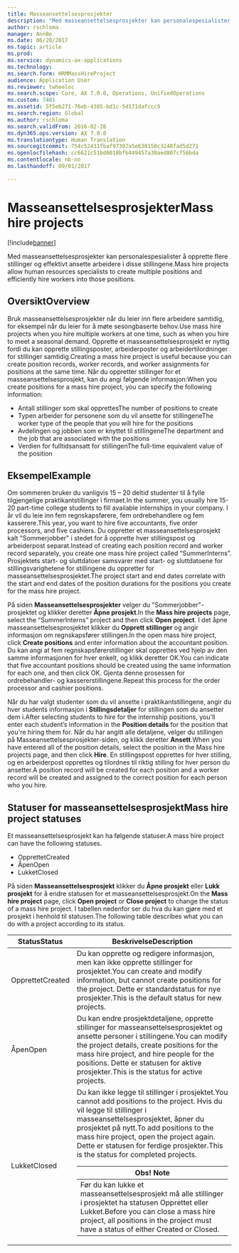 ```yaml
---
title: Masseansettelsesprosjekter
description: "Med masseansettelsesprosjekter kan personalespesialister å opprette flere stillinger og effektivt ansette arbeidere i disse stillingene."
author: rschloma
manager: AnnBe
ms.date: 06/20/2017
ms.topic: article
ms.prod: 
ms.service: dynamics-ax-applications
ms.technology: 
ms.search.form: HRMMassHireProject
audience: Application User
ms.reviewer: twheeloc
ms.search.scope: Core, AX 7.0.0, Operations, UnifiedOperations
ms.custom: 7481
ms.assetid: 5f5eb271-76eb-4305-bd1c-5d171dafccc9
ms.search.region: Global
ms.author: rschloma
ms.search.validFrom: 2016-02-28
ms.dyn365.ops.version: AX 7.0.0
ms.translationtype: Human Translation
ms.sourcegitcommit: 754c52431fbaf97307a5e630150c3248fad5d271
ms.openlocfilehash: cc6621c51bd0018bfb449457a30aed807cf56bda
ms.contentlocale: nb-no
ms.lasthandoff: 09/01/2017

---
```


# <a name="mass-hire-projects"></a><span data-ttu-id="e7dd3-103">Masseansettelsesprosjekter</span><span class="sxs-lookup"><span data-stu-id="e7dd3-103">Mass hire projects</span></span>

[!include[banner](../includes/banner.md)]


<span data-ttu-id="e7dd3-104">Med masseansettelsesprosjekter kan personalespesialister å opprette flere stillinger og effektivt ansette arbeidere i disse stillingene.</span><span class="sxs-lookup"><span data-stu-id="e7dd3-104">Mass hire projects allow human resources specialists to create multiple positions and efficiently hire workers into those positions.</span></span>

<a name="overview"></a><span data-ttu-id="e7dd3-105">Oversikt</span><span class="sxs-lookup"><span data-stu-id="e7dd3-105">Overview</span></span>
--------

<span data-ttu-id="e7dd3-106">Bruk masseansettelsesprosjekter når du leier inn flere arbeidere samtidig, for eksempel når du leier for å møte sesongbaserte behov.</span><span class="sxs-lookup"><span data-stu-id="e7dd3-106">Use mass hire projects when you hire multiple workers at one time, such as when you hire to meet a seasonal demand.</span></span> <span data-ttu-id="e7dd3-107">Opprette et masseansettelsesprosjekt er nyttig fordi du kan opprette stillingsposter, arbeiderposter og arbeidertilordninger for stillinger samtidig.</span><span class="sxs-lookup"><span data-stu-id="e7dd3-107">Creating a mass hire project is useful because you can create position records, worker records, and worker assignments for positions at the same time.</span></span> <span data-ttu-id="e7dd3-108">Når du oppretter stillinger for et masseansettelsesprosjekt, kan du angi følgende informasjon:</span><span class="sxs-lookup"><span data-stu-id="e7dd3-108">When you create positions for a mass hire project, you can specify the following information:</span></span>
-   <span data-ttu-id="e7dd3-109">Antall stillinger som skal opprettes</span><span class="sxs-lookup"><span data-stu-id="e7dd3-109">The number of positions to create</span></span>
-   <span data-ttu-id="e7dd3-110">Typen arbeider for personene som du vil ansette for stillingene</span><span class="sxs-lookup"><span data-stu-id="e7dd3-110">The worker type of the people that you will hire for the positions</span></span>
-   <span data-ttu-id="e7dd3-111">Avdelingen og jobben som er knyttet til stillingene</span><span class="sxs-lookup"><span data-stu-id="e7dd3-111">The department and the job that are associated with the positions</span></span>
-   <span data-ttu-id="e7dd3-112">Verdien for fulltidsansatt for stillingen</span><span class="sxs-lookup"><span data-stu-id="e7dd3-112">The full-time equivalent value of the position</span></span>

## <a name="example"></a><span data-ttu-id="e7dd3-113">Eksempel</span><span class="sxs-lookup"><span data-stu-id="e7dd3-113">Example</span></span>
<span data-ttu-id="e7dd3-114">Om sommeren bruker du vanligvis 15 – 20 deltid studenter til å fylle tilgjengelige praktikantstillinger i firmaet.</span><span class="sxs-lookup"><span data-stu-id="e7dd3-114">In the summer, you usually hire 15-20 part-time college students to fill available internships in your company.</span></span> <span data-ttu-id="e7dd3-115">I år vil du leie inn fem regnskapsførere, fem ordrebehandlere og fem kasserere.</span><span class="sxs-lookup"><span data-stu-id="e7dd3-115">This year, you want to hire five accountants, five order processors, and five cashiers.</span></span> <span data-ttu-id="e7dd3-116">Du oppretter et masseansettelsesprosjekt kalt "Sommerjobber" i stedet for å opprette hver stillingspost og arbeiderpost separat.</span><span class="sxs-lookup"><span data-stu-id="e7dd3-116">Instead of creating each position record and worker record separately, you create one mass hire project called “SummerInterns”.</span></span> <span data-ttu-id="e7dd3-117">Prosjektets start- og sluttdatoer samsvarer med start- og sluttdatoene for stillingsvarighetene for stillingene du oppretter for masseansettelsesprosjektet.</span><span class="sxs-lookup"><span data-stu-id="e7dd3-117">The project start and end dates correlate with the start and end dates of the position durations for the positions you create for the mass hire project.</span></span> 

<span data-ttu-id="e7dd3-118">På siden **Masseansettelsesprosjekter** velger du "Sommerjobber"-prosjektet og klikker deretter **Åpne prosjekt**.</span><span class="sxs-lookup"><span data-stu-id="e7dd3-118">In the **Mass hire projects** page, select the “SummerInterns” project and then click **Open project**.</span></span> <span data-ttu-id="e7dd3-119">I det åpne masseansettelsesprosjektet klikker du **Opprett stillinger** og angir informasjon om regnskapsfører stillingen.</span><span class="sxs-lookup"><span data-stu-id="e7dd3-119">In the open mass hire project, click **Create positions** and enter information about the accountant position.</span></span> <span data-ttu-id="e7dd3-120">Du kan angi at fem regnskapsførerstillinger skal opprettes ved hjelp av den samme informasjonen for hver enkelt, og klikk deretter OK.</span><span class="sxs-lookup"><span data-stu-id="e7dd3-120">You can indicate that five accountant positions should be created using the same information for each one, and then click OK.</span></span> <span data-ttu-id="e7dd3-121">Gjenta denne prosessen for ordrebehandler- og kassererstillingene.</span><span class="sxs-lookup"><span data-stu-id="e7dd3-121">Repeat this process for the order processor and cashier positions.</span></span> 

<span data-ttu-id="e7dd3-122">Når du har valgt studenter som du vil ansette i praktikantstillingene, angir du hver students informasjon i **Stillingsdetaljer** for stillingen som du ansetter dem i.</span><span class="sxs-lookup"><span data-stu-id="e7dd3-122">After selecting students to hire for the internship positions, you'll enter each student’s information in the **Position details** for the position that you're hiring them for.</span></span> <span data-ttu-id="e7dd3-123">Når du har angitt alle detaljene, velger du stillingen på Masseansettelsesprosjekter-siden, og klikk deretter **Ansett**.</span><span class="sxs-lookup"><span data-stu-id="e7dd3-123">When you have entered all of the position details, select the position in the Mass hire projects page, and then click **Hire**.</span></span> <span data-ttu-id="e7dd3-124">En stillingspost opprettes for hver stilling, og en arbeiderpost opprettes og tilordnes til riktig stilling for hver person du ansetter.</span><span class="sxs-lookup"><span data-stu-id="e7dd3-124">A position record will be created for each position and a worker record will be created and assigned to the correct position for each person who you hire.</span></span>

## <a name="mass-hire-project-statuses"></a><span data-ttu-id="e7dd3-125">Statuser for masseansettelsesprosjekt</span><span class="sxs-lookup"><span data-stu-id="e7dd3-125">Mass hire project statuses</span></span>
<span data-ttu-id="e7dd3-126">Et masseansettelsesprosjekt kan ha følgende statuser.</span><span class="sxs-lookup"><span data-stu-id="e7dd3-126">A mass hire project can have the following statuses.</span></span>
-   <span data-ttu-id="e7dd3-127">Opprettet</span><span class="sxs-lookup"><span data-stu-id="e7dd3-127">Created</span></span>
-   <span data-ttu-id="e7dd3-128">Åpen</span><span class="sxs-lookup"><span data-stu-id="e7dd3-128">Open</span></span>
-   <span data-ttu-id="e7dd3-129">Lukket</span><span class="sxs-lookup"><span data-stu-id="e7dd3-129">Closed</span></span>

<span data-ttu-id="e7dd3-130">På siden **Masseansettelsesprosjekt** klikker du **Åpne prosjekt** eller **Lukk prosjekt** for å endre statusen for et masseansettelsesprosjekt.</span><span class="sxs-lookup"><span data-stu-id="e7dd3-130">On the **Mass hire project** page, click **Open project** or **Close project** to change the status of a mass hire project.</span></span> <span data-ttu-id="e7dd3-131">I tabellen nedenfor ser du hva du kan gjøre med et prosjekt i henhold til statusen.</span><span class="sxs-lookup"><span data-stu-id="e7dd3-131">The following table describes what you can do with a project according to its status.</span></span>

<table>
<thead>
<tr class="header">
<th><span data-ttu-id="e7dd3-132">Status</span><span class="sxs-lookup"><span data-stu-id="e7dd3-132">Status</span></span></th>
<th><span data-ttu-id="e7dd3-133">Beskrivelse</span><span class="sxs-lookup"><span data-stu-id="e7dd3-133">Description</span></span></th>
</tr>
</thead>
<tbody>
<tr class="odd">
<td><span data-ttu-id="e7dd3-134">Opprettet</span><span class="sxs-lookup"><span data-stu-id="e7dd3-134">Created</span></span></td>
<td><span data-ttu-id="e7dd3-135">Du kan opprette og redigere informasjon, men kan ikke opprette stillinger for prosjektet.</span><span class="sxs-lookup"><span data-stu-id="e7dd3-135">You can create and modify information, but cannot create positions for the project.</span></span> <span data-ttu-id="e7dd3-136">Dette er standardstatus for nye prosjekter.</span><span class="sxs-lookup"><span data-stu-id="e7dd3-136">This is the default status for new projects.</span></span></td>
</tr>
<tr class="even">
<td><span data-ttu-id="e7dd3-137">Åpen</span><span class="sxs-lookup"><span data-stu-id="e7dd3-137">Open</span></span></td>
<td><span data-ttu-id="e7dd3-138">Du kan endre prosjektdetaljene, opprette stillinger for masseansettelsesprosjektet og ansette personer i stillingene.</span><span class="sxs-lookup"><span data-stu-id="e7dd3-138">You can modify the project details, create positions for the mass hire project, and hire people for the positions.</span></span> <span data-ttu-id="e7dd3-139">Dette er statusen for aktive prosjekter.</span><span class="sxs-lookup"><span data-stu-id="e7dd3-139">This is the status for active projects.</span></span></td>
</tr>
<tr class="odd">
<td><span data-ttu-id="e7dd3-140">Lukket</span><span class="sxs-lookup"><span data-stu-id="e7dd3-140">Closed</span></span></td>
<td><span data-ttu-id="e7dd3-141">Du kan ikke legge til stillinger i prosjektet.</span><span class="sxs-lookup"><span data-stu-id="e7dd3-141">You cannot add positions to the project.</span></span> <span data-ttu-id="e7dd3-142">Hvis du vil legge til stillinger i masseansettelsesprosjektet, åpner du prosjektet på nytt.</span><span class="sxs-lookup"><span data-stu-id="e7dd3-142">To add positions to the mass hire project, open the project again.</span></span> <span data-ttu-id="e7dd3-143">Dette er statusen for ferdige prosjekter.</span><span class="sxs-lookup"><span data-stu-id="e7dd3-143">This is the status for completed projects.</span></span>
<div class="alert">
<table>
<thead>
<tr class="header">
<th><span data-ttu-id="e7dd3-144"><strong>Obs! </strong></span><span class="sxs-lookup"><span data-stu-id="e7dd3-144"><strong>Note</strong></span></span></th>
</tr>
</thead>
<tbody>
<tr class="odd">
<td><span data-ttu-id="e7dd3-145">Før du kan lukke et masseansettelsesprosjekt må alle stillinger i prosjektet ha statusen Opprettet eller Lukket.</span><span class="sxs-lookup"><span data-stu-id="e7dd3-145">Before you can close a mass hire project, all positions in the project must have a status of either Created or Closed.</span></span></td>
</tr>
</tbody>
</table>
</div></td>
</tr>
</tbody>
</table>

 






